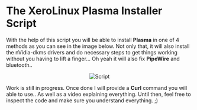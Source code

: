 # The XeroLinux Plasma Installer Script

With the help of this script you will be able to install **Plasma** in one of 4 methods as you can see in the image below. Not only that, it will also install the nVidia-dkms drivers and do necessary steps to get things working without you having to lift a finger... Oh yeah it will also fix **PipeWire** and bluetooth.. 

<div align="center">

![Script](https://i.imgur.com/DJjpFG8.png)

</div>

Work is still in progress. Once done I will provide a **Curl** command you will able to use.. As well as a video explaining everything. Until then, feel free to inspect the code and make sure you understand everything. ;)
